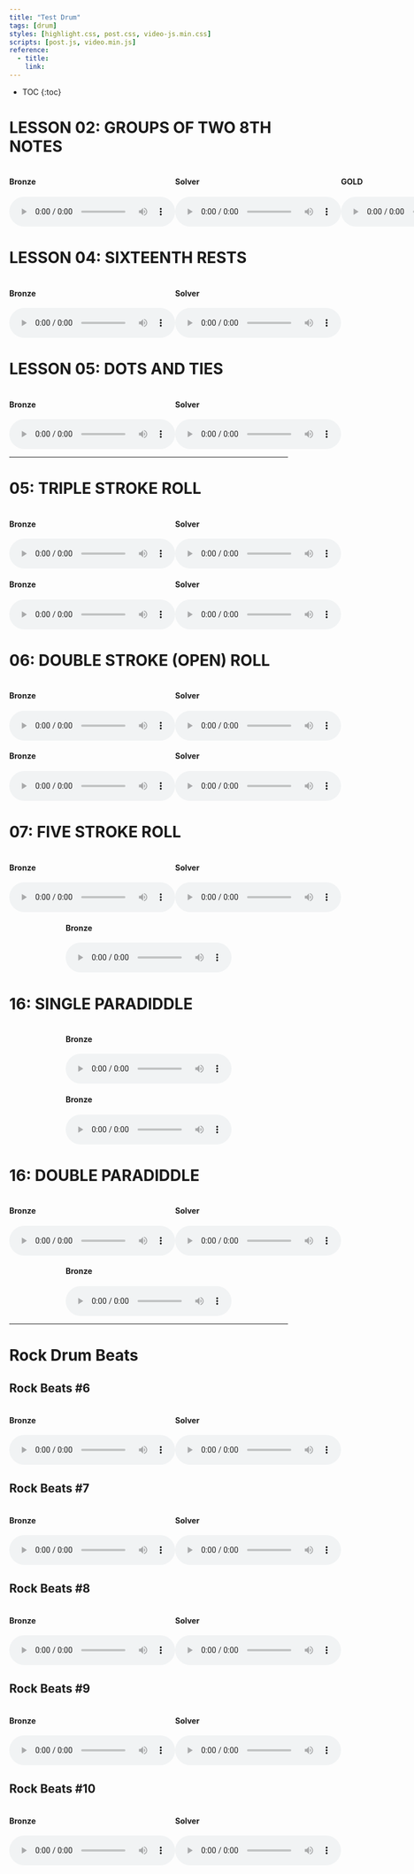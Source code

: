 ```yaml
---
title: "Test Drum"
tags: [drum]
styles: [highlight.css, post.css, video-js.min.css]
scripts: [post.js, video.min.js]
reference:
  - title:
    link:
---
```


* TOC 
{:toc}

<style>
    .container-audio {
        display: flex;
        justify-content: space-around;
    }
</style>

# LESSON 02: GROUPS OF TWO 8TH NOTES

<div class="container-audio">
    <div>
        <h4>Bronze</h4>
        <audio
            id="groups_of_two_8th_notes1" class="video-js vjs-default-skin"
            controls loop preload="metadata"
            poster="/static/img/drum/02webrhythms.png"
            data-setup='{}' >
          <source src="/static/audio/drum/WebRhythms_Lesson_2_-_Bronze.mp3" type='audio/mp3'/>
        </audio>
    </div>
    <div>
        <h4>Solver</h4>
        <audio
            id="groups_of_two_8th_notes1" class="video-js vjs-default-skin"
            controls loop preload="metadata"
            poster="/static/img/drum/02webrhythms.png"
            data-setup='{}' >
          <source src="/static/audio/drum/WebRhythms_Lesson_2_-_Silver.mp3" type='audio/mp3'/>
        </audio>
    </div>
    <div>
        <h4>GOLD</h4>
        <audio
            id="groups_of_two_8th_notes1" class="video-js vjs-default-skin"
            controls loop preload="metadata"
            poster="/static/img/drum/02webrhythms.png"
            data-setup='{}' >
          <source src="/static/audio/drum/WebRhythms_Lesson_2_-_Gold.mp3" type='audio/mp3'/>
        </audio>
    </div>
</div>


# LESSON 04: SIXTEENTH RESTS

<div class="container-audio">
    <div>
        <h4>Bronze</h4>
        <audio
            class="video-js vjs-default-skin"
            controls loop preload="metadata"
            poster="/static/img/drum/04webrhythms.png"
            data-setup='{}' >
          <source src="/static/audio/drum/WebRhythms_Lesson_4_-_Bronze.mp3" type='audio/mp3'/>
        </audio>
    </div>
    <div>
        <h4>Solver</h4>
        <audio
            class="video-js vjs-default-skin"
            controls loop preload="metadata"
            poster="/static/img/drum/04webrhythms.png"
            data-setup='{}' >
          <source src="/static/audio/drum/WebRhythms_Lesson_4_-_Silver.mp3" type='audio/mp3'/>
        </audio>
    </div>
</div>


# LESSON 05: DOTS AND TIES

<div class="container-audio">
    <div>
        <h4>Bronze</h4>
        <audio
            class="video-js vjs-default-skin"
            controls loop preload="metadata"
            poster="/static/img/drum/webrhythms-05exercise.png"
            data-setup='{}' >
          <source src="/static/audio/drum/WebRhythms_Lesson_5_-_Bronze.mp3" type='audio/mp3'/>
        </audio>
    </div>
    <div>
        <h4>Solver</h4>
        <audio
            class="video-js vjs-default-skin"
            controls loop preload="metadata"
            poster="/static/img/drum/webrhythms-05exercise.png"
            data-setup='{}' >
          <source src="/static/audio/drum/WebRhythms_Lesson_5_-_Silver.mp3" type='audio/mp3'/>
        </audio>
    </div>
</div>

<hr>


# 05: TRIPLE STROKE ROLL

<div class="container-audio">
    <div>
        <h4>Bronze</h4>
        <audio
            class="video-js vjs-default-skin"
            controls loop preload="metadata"
            poster="/static/img/drum/05bronze.png"
            data-setup='{}' >
          <source src="/static/audio/drum/05bronze.mp3" type='audio/mp3'/>
        </audio>
    </div>
    <div>
        <h4>Solver</h4>
        <audio
            class="video-js vjs-default-skin"
            controls loop preload="metadata"
            poster="/static/img/drum/05bronze.png"
            data-setup='{}' >
          <source src="/static/audio/drum/05silver.mp3" type='audio/mp3'/>
        </audio>
    </div>
</div>

<div class="container-audio">
    <div>
        <h4>Bronze</h4>
        <audio
            class="video-js vjs-default-skin"
            controls loop preload="metadata"
            poster="/static/img/drum/05_Triple_Stroke_Roll_Exercise.png"
            data-setup='{}' >
          <source src="/static/audio/drum/05bronzeapp.mp3" type='audio/mp3'/>
        </audio>
    </div>
    <div>
        <h4>Solver</h4>
        <audio
            class="video-js vjs-default-skin"
            controls loop preload="metadata"
            poster="/static/img/drum/05_Triple_Stroke_Roll_Exercise.png"
            data-setup='{}' >
          <source src="/static/audio/drum/05silverapp.mp3" type='audio/mp3'/>
        </audio>
    </div>
</div>



# 06: DOUBLE STROKE (OPEN) ROLL

<div class="container-audio">
    <div>
        <h4>Bronze</h4>
        <audio
            class="video-js vjs-default-skin"
            controls loop preload="metadata"
            poster="/static/img/drum/06bronze.png"
            data-setup='{}' >
          <source src="/static/audio/drum/06bronze.mp3" type='audio/mp3'/>
        </audio>
    </div>
    <div>
        <h4>Solver</h4>
        <audio
            class="video-js vjs-default-skin"
            controls loop preload="metadata"
            poster="/static/img/drum/06bronze.png"
            data-setup='{}' >
          <source src="/static/audio/drum/06silver.mp3" type='audio/mp3'/>
        </audio>
    </div>
</div>

<div class="container-audio">
    <div>
        <h4>Bronze</h4>
        <audio
            class="video-js vjs-default-skin"
            controls loop preload="metadata"
            poster="/static/img/drum/06_Double_Stroke_Roll_Exercise.png"
            data-setup='{}' >
          <source src="/static/audio/drum/06bronzeapp.mp3" type='audio/mp3'/>
        </audio>
    </div>
    <div>
        <h4>Solver</h4>
        <audio
            class="video-js vjs-default-skin"
            controls loop preload="metadata"
            poster="/static/img/drum/06_Double_Stroke_Roll_Exercise.png"
            data-setup='{}' >
          <source src="/static/audio/drum/06silverapp.mp3" type='audio/mp3'/>
        </audio>
    </div>
</div>

# 07: FIVE STROKE ROLL

<div class="container-audio">
    <div>
        <h4>Bronze</h4>
        <audio
            class="video-js vjs-default-skin"
            controls loop preload="metadata"
            poster="/static/img/drum/07bronze.png"
            data-setup='{}' >
          <source src="/static/audio/drum/07bronze.mp3" type='audio/mp3'/>
        </audio>
    </div>
    <div>
        <h4>Solver</h4>
        <audio
            class="video-js vjs-default-skin"
            controls loop preload="metadata"
            poster="/static/img/drum/07bronze.png"
            data-setup='{}' >
          <source src="/static/audio/drum/07silver.mp3" type='audio/mp3'/>
        </audio>
    </div>
</div>

<div class="container-audio">
    <div>
        <h4>Bronze</h4>
        <audio
            class="video-js vjs-default-skin"
            controls loop preload="metadata"
            poster="/static/img/drum/07_five_stroke_roll_exercise.png"
            data-setup='{}' >
          <source src="/static/audio/drum/07bronzeapp.mp3" type='audio/mp3'/>
        </audio>
    </div>
</div>


# 16: SINGLE PARADIDDLE

<div class="container-audio">
    <div>
        <h4>Bronze</h4>
        <audio
            class="video-js vjs-default-skin"
            controls loop preload="metadata"
            poster="/static/img/drum/16bronze.png"
            data-setup='{}' >
          <source src="/static/audio/drum/16bronze.mp3" type='audio/mp3'/>
        </audio>
    </div>
</div>

<div class="container-audio">
    <div>
        <h4>Bronze</h4>
        <audio
            class="video-js vjs-default-skin"
            controls loop preload="metadata"
            poster="/static/img/drum/16_single_paradiddle_exercise.png"
            data-setup='{}' >
          <source src="/static/audio/drum/16bronzeapp.mp3" type='audio/mp3'/>
        </audio>
    </div>
</div>


# 16: DOUBLE PARADIDDLE

<div class="container-audio">
    <div>
        <h4>Bronze</h4>
        <audio
            class="video-js vjs-default-skin"
            controls loop preload="metadata"
            poster="/static/img/drum/17_1.png"
            data-setup='{}' >
          <source src="/static/audio/drum/17bronze.mp3" type='audio/mp3'/>
        </audio>
    </div>
    <div>
        <h4>Solver</h4>
        <audio
            class="video-js vjs-default-skin"
            controls loop preload="metadata"
            poster="/static/img/drum/17_1.png"
            data-setup='{}' >
          <source src="/static/audio/drum/17silver.mp3" type='audio/mp3'/>
        </audio>
    </div>
</div>

<div class="container-audio">
    <div>
        <h4>Bronze</h4>
        <audio
            class="video-js vjs-default-skin"
            controls loop preload="metadata"
            poster="/static/img/drum/17_double_paradiddle_exercise.png"
            data-setup='{}' >
          <source src="/static/audio/drum/17bronzeapp.mp3" type='audio/mp3'/>
        </audio>
    </div>
</div>

<hr>


# Rock Drum Beats

## Rock Beats #6

<div class="container-audio">
    <div>
        <h4>Bronze</h4>
        <audio
            class="video-js vjs-default-skin"
            controls loop preload="metadata"
            poster="/static/img/drum/rock_beat_6-10.png"
            data-setup='{}' >
          <source src="/static/audio/drum/rock_beats/rock_beat_6-10_bronze.mp3" type='audio/mp3'/>
        </audio>
    </div>
    <div>
        <h4>Solver</h4>
        <audio
            class="video-js vjs-default-skin"
            controls loop preload="metadata"
            poster="/static/img/drum/rock_beat_6-10.png"
            data-setup='{}' >
          <source src="/static/audio/drum/rock_beats/rock_beat_6-10_silver.mp3" type='audio/mp3'/>
        </audio>
    </div>
</div>

## Rock Beats #7

<div class="container-audio">
    <div>
        <h4>Bronze</h4>
        <audio
            class="video-js vjs-default-skin"
            controls loop preload="metadata"
            poster="/static/img/drum/rock_beat_7.png"
            data-setup='{}' >
          <source src="/static/audio/drum/rock_beats/rock_beat_7_bronze.mp3" type='audio/mp3'/>
        </audio>
    </div>
    <div>
        <h4>Solver</h4>
        <audio
            class="video-js vjs-default-skin"
            controls loop preload="metadata"
            poster="/static/img/drum/rock_beat_7.png"
            data-setup='{}' >
          <source src="/static/audio/drum/rock_beats/rock_beat_7_silver.mp3" type='audio/mp3'/>
        </audio>
    </div>
</div>

## Rock Beats #8

<div class="container-audio">
    <div>
        <h4>Bronze</h4>
        <audio
            class="video-js vjs-default-skin"
            controls loop preload="metadata"
            poster="/static/img/drum/rock_beat_8.png"
            data-setup='{}' >
          <source src="/static/audio/drum/rock_beats/rock_beat_8_bronze.mp3" type='audio/mp3'/>
        </audio>
    </div>
    <div>
        <h4>Solver</h4>
        <audio
            class="video-js vjs-default-skin"
            controls loop preload="metadata"
            poster="/static/img/drum/rock_beat_8.png"
            data-setup='{}' >
          <source src="/static/audio/drum/rock_beats/rock_beat_8_silver.mp3" type='audio/mp3'/>
        </audio>
    </div>
</div>

## Rock Beats #9

<div class="container-audio">
    <div>
        <h4>Bronze</h4>
        <audio
            class="video-js vjs-default-skin"
            controls loop preload="metadata"
            poster="/static/img/drum/rock_beat_9.png"
            data-setup='{}' >
          <source src="/static/audio/drum/rock_beats/rock_beat_9_bronze.mp3" type='audio/mp3'/>
        </audio>
    </div>
    <div>
        <h4>Solver</h4>
        <audio
            class="video-js vjs-default-skin"
            controls loop preload="metadata"
            poster="/static/img/drum/rock_beat_9.png"
            data-setup='{}' >
          <source src="/static/audio/drum/rock_beats/rock_beat_9_silver.mp3" type='audio/mp3'/>
        </audio>
    </div>
</div>

## Rock Beats #10

<div class="container-audio">
    <div>
        <h4>Bronze</h4>
        <audio
            class="video-js vjs-default-skin"
            controls loop preload="metadata"
            poster="/static/img/drum/rock_beat_10.png"
            data-setup='{}' >
          <source src="/static/audio/drum/rock_beats/rock_beat_10_bronze.mp3" type='audio/mp3'/>
        </audio>
    </div>
    <div>
        <h4>Solver</h4>
        <audio
            class="video-js vjs-default-skin"
            controls loop preload="metadata"
            poster="/static/img/drum/rock_beat_10.png"
            data-setup='{}' >
          <source src="/static/audio/drum/rock_beats/rock_beat_10_silver.mp3" type='audio/mp3'/>
        </audio>
    </div>
</div>